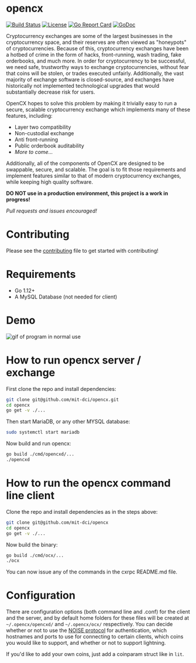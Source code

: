 # opencx
[![Build Status](https://travis-ci.org/mit-dci/opencx.svg?branch=master)](https://travis-ci.org/mit-dci/opencx)
[![License](http://img.shields.io/badge/License-MIT-brightgreen.svg)](./LICENSE)
[![Go Report Card](https://goreportcard.com/badge/github.com/mit-dci/opencx)](https://goreportcard.com/report/github.com/mit-dci/opencx)
[![GoDoc](https://godoc.org/github.com/mit-dci/opencx?status.svg)](https://godoc.org/github.com/mit-dci/opencx)

Cryptocurrency exchanges are some of the largest businesses in the cryptocurrency space, and their reserves are often viewed as "honeypots" of cryptocurrencies.
Because of this, cryptocurrency exchanges have been a hotbed of crime in the form of hacks, front-running, wash trading, fake orderbooks, and much more.
In order for cryptocurrency to be successful, we need safe, trustworthy ways to exchange cryptocurrencies, without fear that coins will be stolen, or trades executed unfairly.
Additionally, the vast majority of exchange software is closed-source, and exchanges have historically not implemented technological upgrades that would substantially decrease risk for users.

OpenCX hopes to solve this problem by making it trivially easy to run a secure, scalable cryptocurrency exchange which implements many of these features, including:

  - Layer two compatibility
  - Non-custodial exchange
  - Anti front-running
  - Public orderbook auditability
  - *More to come...*

Additionally, all of the components of OpenCX are designed to be swappable, secure, and scalable.
The goal is to fit those requirements and implement features similar to that of modern cryptocurrency exchanges, while keeping high quality software.

**DO NOT use in a production environment, this project is a work in progress!**

*Pull requests and issues encouraged!*

# Contributing

Please see the 
[contributing](./CONTRIBUTING.md) 
file to get started with contributing!

# Requirements
 - Go 1.12+
 - A MySQL Database (not needed for client)

# Demo

![gif of program in normal use](../assets/opencxdemo.gif?raw=true)

# How to run opencx server / exchange
First clone the repo and install dependencies:
```sh
git clone git@github.com/mit-dci/opencx.git
cd opencx
go get -v ./...
```

Then start MariaDB, or any other MYSQL database:
```sh
sudo systemctl start mariadb
```

Now build and run opencx:
```sh
go build ./cmd/opencxd/...
./opencxd
```

# How to run the opencx command line client
Clone the repo and install dependencies as in the steps above:
```sh
git clone git@github.com/mit-dci/opencx
cd opencx
go get -v ./...
```

Now build the binary:
```sh
go build ./cmd/ocx/...
./ocx
```

You can now issue any of the commands in the cxrpc README.md file.

# Configuration
There are configuration options (both command line and .conf) for the client and the server, and by default home folders for these files will be created at `~/.opencx/opencxd/` and `~/.opencx/ocx/` respectively. You can decide whether or not to use the 
[NOISE protocol](http://www.noiseprotocol.org/)
for authentication, which hostnames and ports to use for connecting to certain clients, which coins you would like to support, and whether or not to support lightning.

If you'd like to add your own coins, just add a coinparam struct like in `lit`.
